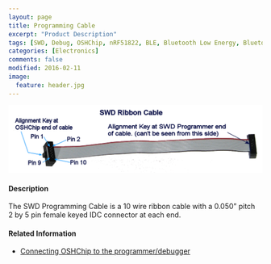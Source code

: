 ```yaml
---
layout: page
title: Programming Cable
excerpt: "Product Description"
tags: [SWD, Debug, OSHChip, nRF51822, BLE, Bluetooth Low Energy, Bluetooth Smart]
categories: [Electronics]
comments: false
modified: 2016-02-11
image:
  feature: header.jpg
---
```


![SWD Programming Cable](/images/Labeled_Cable.png "SWD Programming Cable")

#### Description

The SWD Programming Cable is a 10 wire ribbon cable with a 0.050” pitch
2&nbsp;by&nbsp;5 pin female keyed IDC connector at each end.

#### Related Information

* [Connecting OSHChip to the programmer/debugger](/docs/OSHChip_Connections.html)
